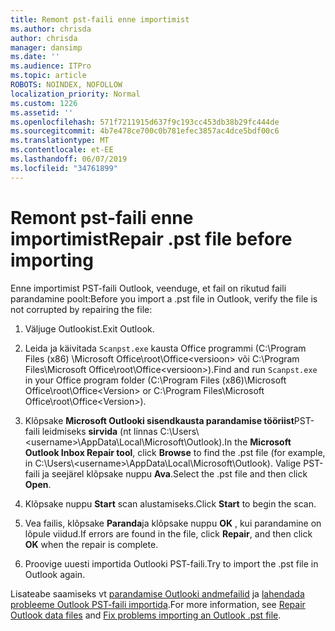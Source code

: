 ```yaml
---
title: Remont pst-faili enne importimist
ms.author: chrisda
author: chrisda
manager: dansimp
ms.date: ''
ms.audience: ITPro
ms.topic: article
ROBOTS: NOINDEX, NOFOLLOW
localization_priority: Normal
ms.custom: 1226
ms.assetid: ''
ms.openlocfilehash: 571f7211915d637f9c193cc453db38b29fc444de
ms.sourcegitcommit: 4b7e478ce700c0b781efec3857ac4dce5bdf00c6
ms.translationtype: MT
ms.contentlocale: et-EE
ms.lasthandoff: 06/07/2019
ms.locfileid: "34761899"
---
```

# <a name="repair-pst-file-before-importing"></a><span data-ttu-id="319b5-102">Remont pst-faili enne importimist</span><span class="sxs-lookup"><span data-stu-id="319b5-102">Repair .pst file before importing</span></span>

<span data-ttu-id="319b5-103">Enne importimist PST-faili Outlook, veenduge, et fail on rikutud faili parandamine poolt:</span><span class="sxs-lookup"><span data-stu-id="319b5-103">Before you import a .pst file in Outlook, verify the file is not corrupted by repairing the file:</span></span>

1. <span data-ttu-id="319b5-104">Väljuge Outlookist.</span><span class="sxs-lookup"><span data-stu-id="319b5-104">Exit Outlook.</span></span>

2. <span data-ttu-id="319b5-105">Leida ja käivitada `Scanpst.exe` kausta Office programmi (C:\Program Files (x86) \Microsoft Office\root\Office\<versioon\> või C:\Program Files\Microsoft Office\root\Office\<versioon\>).</span><span class="sxs-lookup"><span data-stu-id="319b5-105">Find and run `Scanpst.exe` in your Office program folder (C:\Program Files (x86)\Microsoft Office\root\Office\<Version\> or C:\Program Files\Microsoft Office\root\Office\<Version\>).</span></span>

3. <span data-ttu-id="319b5-106">Klõpsake **Microsoft Outlooki sisendkausta parandamise tööriist**PST-faili leidmiseks **sirvida** (nt linnas C:\Users\\<username\>\AppData\Local\Microsoft\Outlook).</span><span class="sxs-lookup"><span data-stu-id="319b5-106">In the **Microsoft Outlook Inbox Repair tool**, click **Browse** to find the .pst file (for example, in C:\Users\\<username\>\AppData\Local\Microsoft\Outlook).</span></span> <span data-ttu-id="319b5-107">Valige PST-faili ja seejärel klõpsake nuppu **Ava**.</span><span class="sxs-lookup"><span data-stu-id="319b5-107">Select the .pst file and then click **Open**.</span></span>

4. <span data-ttu-id="319b5-108">Klõpsake nuppu **Start** scan alustamiseks.</span><span class="sxs-lookup"><span data-stu-id="319b5-108">Click **Start** to begin the scan.</span></span>

5. <span data-ttu-id="319b5-109">Vea failis, klõpsake **Paranda**ja klõpsake nuppu **OK** , kui parandamine on lõpule viidud.</span><span class="sxs-lookup"><span data-stu-id="319b5-109">If errors are found in the file, click **Repair**, and then click **OK** when the repair is complete.</span></span>

6. <span data-ttu-id="319b5-110">Proovige uuesti importida Outlooki PST-faili.</span><span class="sxs-lookup"><span data-stu-id="319b5-110">Try to import the .pst file in Outlook again.</span></span>

<span data-ttu-id="319b5-111">Lisateabe saamiseks vt [parandamise Outlooki andmefailid](https://support.office.com/article/25663bc3-11ec-4412-86c4-60458afc5253) ja [lahendada probleeme Outlook PST-faili importida](https://support.office.com/article/2d2e50dc-5c36-4ab2-ab50-f1be733b3d6e).</span><span class="sxs-lookup"><span data-stu-id="319b5-111">For more information, see [Repair Outlook data files](https://support.office.com/article/25663bc3-11ec-4412-86c4-60458afc5253) and [Fix problems importing an Outlook .pst file](https://support.office.com/article/2d2e50dc-5c36-4ab2-ab50-f1be733b3d6e).</span></span>
